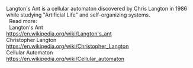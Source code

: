 Langton's Ant is a cellular automaton discovered by Chris Langton in 1986  
while studying "Artificial Life" and self-organizing systems.  
&nbsp;
Read more:  
&nbsp;
Langton's Ant  
https://en.wikipedia.org/wiki/Langton's_ant  
Christopher Langton  
https://en.wikipedia.org/wiki/Christopher_Langton  
Cellular Automaton  
https://en.wikipedia.org/wiki/Cellular_automaton  
